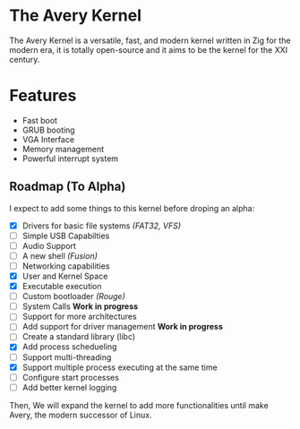 # The Avery Kernel

The Avery Kernel is a versatile, fast, and modern kernel written in Zig for the modern era, it is totally open-source and it aims to be the kernel for the XXI century.

# Features

- Fast boot
- GRUB booting
- VGA Interface
- Memory management
- Powerful interrupt system

## Roadmap (To Alpha)

I expect to add some things to this kernel before droping an alpha:

- [x] Drivers for basic file systems _(FAT32, VFS)_
- [ ] Simple USB Capabilties
- [ ] Audio Support
- [ ] A new shell _(Fusion)_
- [ ] Networking capabilities
- [x] User and Kernel Space
- [x] Executable execution
- [ ] Custom bootloader _(Rouge)_
- [ ] System Calls **Work in progress**
- [ ] Support for more architectures
- [ ] Add support for driver management **Work in progress**
- [ ] Create a standard library (libc)
- [x] Add process schedueling
- [ ] Support multi-threading
- [x] Support multiple process executing at the same time
- [ ] Configure start processes
- [ ] Add better kernel logging

Then, We will expand the kernel to add more functionalities until make Avery, the modern successor of Linux.
